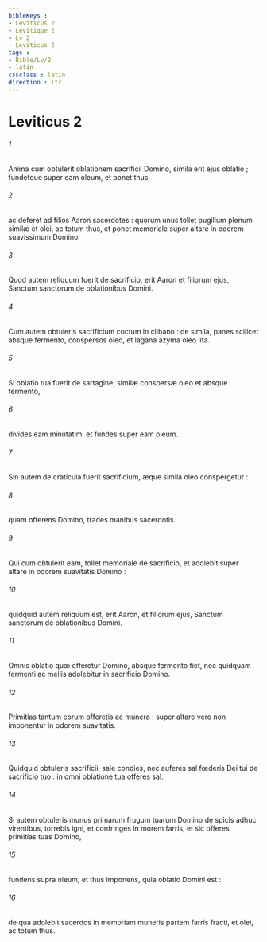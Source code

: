 ```yaml
---
bibleKeys : 
- Leviticus 2
- Lévitique 2
- Lv 2
- Leviticus 2
tags : 
- Bible/Lv/2
- latin
cssclass : latin
direction : ltr
---
```


# Leviticus 2

###### 1
Anima cum obtulerit oblationem sacrificii Domino, simila erit ejus oblatio ; fundetque super eam oleum, et ponet thus,
###### 2
ac deferet ad filios Aaron sacerdotes : quorum unus tollet pugillum plenum similæ et olei, ac totum thus, et ponet memoriale super altare in odorem suavissimum Domino.
###### 3
Quod autem reliquum fuerit de sacrificio, erit Aaron et filiorum ejus, Sanctum sanctorum de oblationibus Domini.
###### 4
Cum autem obtuleris sacrificium coctum in clibano : de simila, panes scilicet absque fermento, conspersos oleo, et lagana azyma oleo lita.
###### 5
Si oblatio tua fuerit de sartagine, similæ conspersæ oleo et absque fermento,
###### 6
divides eam minutatim, et fundes super eam oleum.
###### 7
Sin autem de craticula fuerit sacrificium, æque simila oleo conspergetur :
###### 8
quam offerens Domino, trades manibus sacerdotis.
###### 9
Qui cum obtulerit eam, tollet memoriale de sacrificio, et adolebit super altare in odorem suavitatis Domino :
###### 10
quidquid autem reliquum est, erit Aaron, et filiorum ejus, Sanctum sanctorum de oblationibus Domini.
###### 11
Omnis oblatio quæ offeretur Domino, absque fermento fiet, nec quidquam fermenti ac mellis adolebitur in sacrificio Domino.
###### 12
Primitias tantum eorum offeretis ac munera : super altare vero non imponentur in odorem suavitatis.
###### 13
Quidquid obtuleris sacrificii, sale condies, nec auferes sal fœderis Dei tui de sacrificio tuo : in omni oblatione tua offeres sal.
###### 14
Si autem obtuleris munus primarum frugum tuarum Domino de spicis adhuc virentibus, torrebis igni, et confringes in morem farris, et sic offeres primitias tuas Domino,
###### 15
fundens supra oleum, et thus imponens, quia oblatio Domini est :
###### 16
de qua adolebit sacerdos in memoriam muneris partem farris fracti, et olei, ac totum thus.
